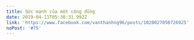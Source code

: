 ```yaml
---
title: Sức mạnh của một cộng đồng
date: 2019-04-11T05:38:31.992Z
link: 'https://www.facebook.com/vanthanhng96/posts/1028027050726925'
noPost: '#75'
---
```


